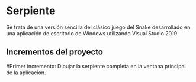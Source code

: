 # Serpiente
Se trata de una versión sencilla del clásico juego del Snake desarrollado en una aplicación de escritorio de Windows utilizando Visual Studio 2019.

## Incrementos del proyecto

#Primer incremento:
Dibujar la serpiente completa en la ventana principal de la aplicación.
